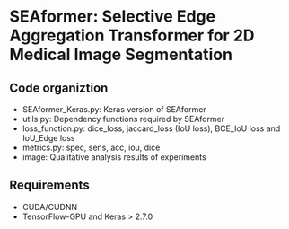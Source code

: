 # SEAformer: Selective Edge Aggregation Transformer for 2D Medical Image Segmentation

## Code organiztion
- SEAformer_Keras.py: Keras version of SEAformer
- utils.py: Dependency functions required by SEAformer
- loss_function.py: dice_loss, jaccard_loss (IoU loss), BCE_IoU loss and IoU_Edge loss
- metrics.py: spec, sens, acc, iou, dice
- image: Qualitative analysis results of experiments

## Requirements
- CUDA/CUDNN
- TensorFlow-GPU and Keras > 2.7.0
